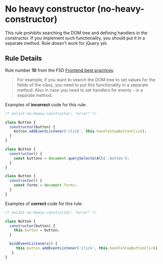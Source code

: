 # No heavy constructor (no-heavy-constructor)

This rule prohibits searching the DOM tree and defining handlers in the constructor. If you implement such functionality, you should put it in a separate method. Rule doesn't work for jQuery yet.

## Rule Details

Rule number **10** from the FSD [Frontend best practices](https://github.com/fullstack-development/front-end-best-practices/blob/master/JS/goodPractice.md):

>For example, if you want to search the DOM tree to set values for the fields of the class, you need to put this functionality in a separate method. Also in case you need to set handlers for events - in a separate method.

Examples of **incorrect** code for this rule:

```js
/* eslint no-heavy-constructor: "error" */

class Button {
  constructor(button) {
    button.addEventListener('click', this.handleStopButtonClick);
  }
}

class Button {
  constructor() {
    const buttons = document.querySelectorAll('.button');
  }
}

class Button {
  constructor() {
    const forms = document.forms;
  }
}
```

Examples of **correct** code for this rule:

```js
/* eslint no-heavy-constructor: "error" */

class Button {
  constructor(button) {
    this.button = button;
  }

  bindEventListeners() {
     this.button.addEventListener('click', this.handleStopButtonClick);
   }
}
```